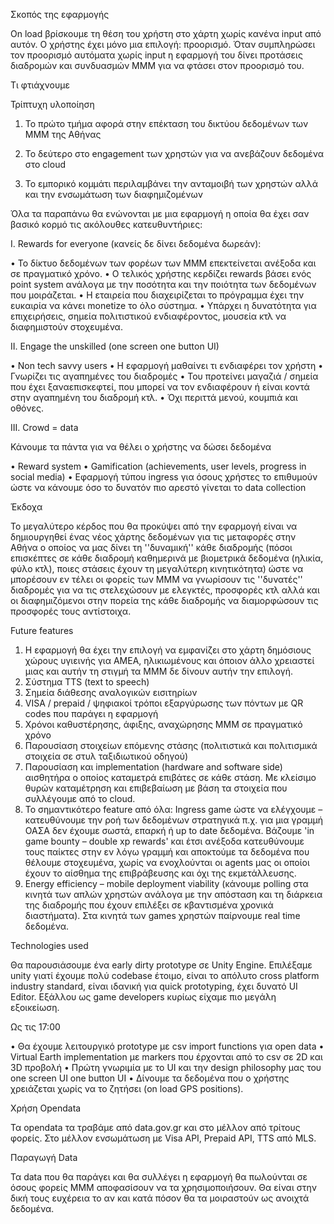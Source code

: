 Σκοπός της εφαρμογής

On load βρίσκουμε τη θέση του χρήστη στο χάρτη χωρίς κανένα input από
αυτόν. Ο χρήστης έχει μόνο μια επιλογή: προορισμό. Όταν συμπληρώσει τον
προορισμό αυτόματα χωρίς input η εφαρμογή του δίνει προτάσεις διαδρομών
και συνδυασμών ΜΜΜ για να φτάσει στον προορισμό του.

Τι φτιάχνουμε

Τρίπτυχη υλοποίηση

1.  Το πρώτο τμήμα αφορά στην επέκταση του δικτύου δεδομένων των ΜΜΜ της
    Αθήνας

2.  Το δεύτερο στο engagement των χρηστών για να ανεβάζουν δεδομένα στο
    cloud

3.  Το εμπορικό κομμάτι περιλαμβάνει την ανταμοιβή των χρηστών αλλά και
    την ενσωμάτωση των διαφημιζομένων

Όλα τα παραπάνω θα ενώνονται με μια εφαρμογή η οποία θα έχει σαν βασικό
κορμό τις ακόλουθες κατευθυντήριες:

Ι. Rewards for everyone (κανείς δε δίνει δεδομένα δωρεάν):

• Το δίκτυο δεδομένων των φορέων των ΜΜΜ επεκτείνεται ανέξοδα και σε
πραγματικό χρόνο. • Ο τελικός χρήστης κερδίζει rewards βάσει ενός point
system ανάλογα με την ποσότητα και την ποιότητα των δεδομένων που
μοιράζεται. • Η εταιρεία που διαχειρίζεται το πρόγραμμα έχει την
ευκαιρία να κάνει monetize το όλο σύστημα. • Υπάρχει η δυνατότητα για
επιχειρήσεις, σημεία πολιτιστικού ενδιαφέροντος, μουσεία κτλ να
διαφημιστούν στοχευμένα.

ΙΙ. Engage the unskilled (one screen one button UI)

• Non tech savvy users • Η εφαρμογή μαθαίνει τι ενδιαφέρει τον χρήστη •
Γνωρίζει τις αγαπημένες του διαδρομές • Του προτείνει μαγαζιά / σημεία
που έχει ξαναεπισκεφτεί, που μπορεί να τον ενδιαφέρουν ή είναι κοντά
στην αγαπημένη του διαδρομή κτλ. • Όχι περιττά μενού, κουμπιά και
οθόνες.

III. Crowd = data

Κάνουμε τα πάντα για να θέλει ο χρήστης να δώσει δεδομένα

• Reward system • Gamification (achievements, user levels, progress in
social media) • Εφαρμογή τύπου ingress για όσους χρήστες το επιθυμούν
ώστε να κάνουμε όσο το δυνατόν πιο αρεστό γίνεται το data collection

Έκδοχα

Το μεγαλύτερο κέρδος που θα προκύψει από την εφαρμογή είναι να
δημιουργηθεί ένας νέος χάρτης δεδομένων για τις μεταφορές στην Αθήνα ο
οποίος να μας δίνει τη ''δυναμική'' κάθε διαδρομής (πόσοι επισκέπτες σε
κάθε διαδρομή καθημερινά με βιομετρικά δεδομένα (ηλικία, φύλο κτλ),
ποιες στάσεις έχουν τη μεγαλύτερη κινητικότητα) ώστε να μπορέσουν εν
τέλει οι φορείς των ΜΜΜ να γνωρίσουν τις ''δυνατές'' διαδρομές για να
τις στελεχώσουν με ελεγκτές, προσφορές κτλ αλλά και οι διαφημιζόμενοι
στην πορεία της κάθε διαδρομής να διαμορφώσουν τις προσφορές τους
αντίστοιχα.

Future features

1.  Η εφαρμογή θα έχει την επιλογή να εμφανίζει στο χάρτη δημόσιους
    χώρους υγιεινής για ΑΜΕΑ, ηλικιωμένους και όποιον άλλο χρειαστεί
    μιας και αυτήν τη στιγμή τα ΜΜΜ δε δίνουν αυτήν την επιλογή.
2.  Σύστημα TTS (text to speech)
3.  Σημεία διάθεσης αναλογικών εισιτηρίων
4.  VISA / prepaid / ψηφιακοί τρόποι εξαργύρωσης των πόντων με QR codes
    που παράγει η εφαρμογή
5.  Χρόνοι καθυστέρησης, άφιξης, αναχώρησης ΜΜΜ σε πραγματικό χρόνο
6.  Παρουσίαση στοιχείων επόμενης στάσης (πολιτιστικά και πολιτισμικά
    στοιχεία σε στυλ ταξιδιωτικού οδηγού)
7.  Παρουσίαση και implementation (hardware and software side) αισθητήρα
    ο οποίος καταμετρά επιβάτες σε κάθε στάση. Με κλείσιμο θυρών
    καταμέτρηση και επιβεβαίωση με βάση τα στοιχεία που συλλέγουμε από
    το cloud.
8.  Το σημαντικότερο feature από όλα: Ingress game ώστε να ελέγχουμε –
    κατευθύνουμε την ροή των δεδομένων στρατηγικά π.χ. για μια γραμμή
    ΟΑΣΑ δεν έχουμε σωστά, επαρκή ή up to date δεδομένα. Βάζουμε 'in
    game bounty – double xp rewards' και έτσι ανέξοδα κατευθύνουμε τους
    παίκτες στην εν λόγω γραμμή και αποκτούμε τα δεδομένα που θέλουμε
    στοχευμένα, χωρίς να ενοχλούνται οι agents μας οι οποίοι έχουν το
    αίσθημα της επιβράβευσης και όχι της εκμετάλλευσης.
9.  Energy efficiency – mobile deployment viability (κάνουμε polling στα
    κινητά των απλών χρηστών ανάλογα με την απόσταση και τη διάρκεια της
    διαδρομής που έχουν επιλέξει σε κβαντισμένα χρονικά διαστήματα). Στα
    κινητά των games χρηστών παίρνουμε real time δεδομένα.

Technologies used

Θα παρουσιάσουμε ένα early dirty prototype σε Unity Engine. Επιλέξαμε
unity γιατί έχουμε πολύ codebase έτοιμο, είναι το απόλυτο cross platform
industry standard, είναι ιδανική για quick prototyping, έχει δυνατό UI
Editor. Εξάλλου ως game developers κυρίως είχαμε πιο μεγάλη εξοικείωση.

Ως τις 17:00

• Θα έχουμε λειτουργικό prototype με csv import functions για open data
• Virtual Earth implementation με markers που έρχονται από το csv σε 2D
και 3D προβολή • Πρώτη γνωριμία με το UI και την design philosophy μας
του one screen UI one button UI • Δίνουμε τα δεδομένα που ο χρήστης
χρειάζεται χωρίς να το ζητήσει (on load GPS positions).

Χρήση Opendata

Τα opendata τα τραβάμε από data.gov.gr και στο μέλλον από τρίτους
φορείς. Στο μέλλον ενσωμάτωση με Visa API, Prepaid API, TTS από MLS.

Παραγωγή Data

Τα data που θα παράγει και θα συλλέγει η εφαρμογή θα πωλούνται σε όσους
φορείς ΜΜΜ αποφασίσουν να τα χρησιμοποιήσουν. Θα είναι στην δική τους
ευχέρεια το αν και κατά πόσον θα τα μοιραστούν ως ανοιχτά δεδομένα.
